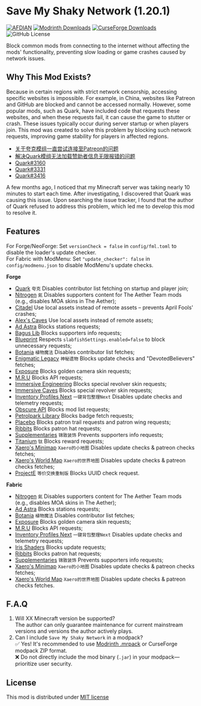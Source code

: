 # Save My Shaky Network (1.20.1)

[![AFDIAN](https://img.shields.io/badge/%E7%88%B1%E5%8F%91%E7%94%B5-Gizmo-%23946ce6)](https://afdian.com/a/gizmo)
[![Modrinth Downloads](https://img.shields.io/modrinth/dt/oXzIQwRj?logo=modrinth&label=Modrinth)](https://modrinth.com/mod/oXzIQwRj)
[![CurseForge Downloads](https://img.shields.io/curseforge/dt/1129397?logo=curseforge&label=CurseForge)](https://www.curseforge.com/minecraft/mc-mods/smsn)
![GitHub License](https://img.shields.io/github/license/gizmo-ds/smsn-mod?style=flat&label=License)

Block common mods from connecting to the internet without affecting the mods' functionality, preventing slow loading or
game crashes caused by network issues.

## Why This Mod Exists?

Because in certain regions with strict network censorship, accessing specific websites is impossible. For example, in
China, websites like Patreon and GitHub are blocked and cannot be accessed normally. However, some popular mods, such as
Quark, have included code that requests these websites, and when these requests fail, it can cause the game to stutter
or crash. These issues typically occur during server startup or when players join. This mod was created to solve this
problem by blocking such network requests, improving game stability for players in affected regions.

- [关于夸克模组一直尝试连接至Patreon的问题](https://www.bilibili.com/video/BV14E421u7Kt/)
- [解决Quark模组无法加载赞助者信息无限报错的问题](https://www.bilibili.com/read/cv13814407/)
- [Quark#3160](https://github.com/VazkiiMods/Quark/issues/3160)
- [Quark#3331](https://github.com/VazkiiMods/Quark/issues/3331)
- [Quark#3416](https://github.com/VazkiiMods/Quark/issues/3416)

A few months ago, I noticed that my Minecraft server was taking nearly 10 minutes to start each time. After
investigating, I discovered that Quark was causing this issue. Upon searching the issue tracker, I found that the author
of Quark refused to address this problem, which led me to develop this mod to resolve it.

## Features

For Forge/NeoForge: Set `versionCheck = false` in `config/fml.toml` to disable the loader's update checker.  
For Fabric with ModMenu: Set `"update_checker": false` in `config/modmenu.json` to disable ModMenu's update checks.

**Forge**

- [Quark](https://www.curseforge.com/minecraft/mc-mods/quark "4.0-458") `夸克` Disables contributor list fetching on
  startup and player join;
- [Nitrogen](https://github.com/The-Aether-Team/Nitrogen "1.20.1-1.0.11-neoforge") `氮` Disables supporters content for
  The Aether Team mods (e.g., disables MOA skins in The Aether);
- [Citadel](https://www.curseforge.com/minecraft/mc-mods/citadel "2.5.4") Use local assets instead of remote assets –
  prevents April Fools' crashes;
- [Alex's Caves](https://www.curseforge.com/minecraft/mc-mods/alexs-caves "1.1.4") Use local assets instead of remote
  assets;
- [Ad Astra](https://www.curseforge.com/minecraft/mc-mods/ad-astra "1.15.18") Blocks stations requests;
- [Bagus Lib](https://www.curseforge.com/minecraft/mc-mods/bagus-lib "1.20.1-5.3.0") Blocks supporters info requests;
- [Blueprint](https://www.curseforge.com/minecraft/mc-mods/blueprint "1.20.1-7.1.0") Respects
  `slabfishSettings.enabled=false` to block unnecessary requests;
- [Botania](https://www.curseforge.com/minecraft/mc-mods/botania "1.20.1-446-FORGE") `植物魔法` Disables contributor
  list fetches;
- [Enigmatic Legacy](https://www.curseforge.com/minecraft/mc-mods/enigmatic-legacy "2.29.0") `神秘遗物` Blocks update
  checks and "DevotedBelievers" fetches;
- [Exposure](https://www.curseforge.com/minecraft/mc-mods/exposure "1.7.15") Blocks golden camera skin requests;
- [M.R.U](https://www.curseforge.com/minecraft/mc-mods/mru "1.0.0+1.20.1-forge") Blocks API requests;
- [Immersive Engineering](https://www.curseforge.com/minecraft/mc-mods/immersive-engineering "2.29.0") Blocks special
  revolver skin requests;
- [Immersive Caves](https://www.curseforge.com/minecraft/mc-mods/immersive-caves "1.4.1") Blocks special revolver skin
  requests;
- [Inventory Profiles Next](https://www.curseforge.com/minecraft/mc-mods/inventory-profiles-next "forge-1.20.1-1.10.11")
  `一键背包整理Next` Disables update checks and telemetry requests;
- [Obscure API](https://www.curseforge.com/minecraft/mc-mods/obscure-api "15") Blocks mod list requests;
- [Petrolpark Library](https://www.curseforge.com/minecraft/mc-mods/petrolpark-library "1.20.1-1.0.6") Blocks badge
  fetch requests;
- [Placebo](https://www.curseforge.com/minecraft/mc-mods/placebo "1.20.1-8.6.0") Blocks patron trail requests and patron
  wing requests;
- [Ribbits](https://www.curseforge.com/minecraft/mc-mods/ribbits "3.0.2") Blocks patron hat requests;
- [Supplementaries](https://www.curseforge.com/minecraft/mc-mods/supplementaries "1.20-3.1.10") `锦致装饰` Prevents
  supporters info requests;
- [Titanium](https://www.curseforge.com/minecraft/mc-mods/titanium "1.20.1-3.8.23") `钛` Blocks reward requests;
- [Xaero's Minimap](https://www.curseforge.com/minecraft/mc-mods/xaeros-minimap "24.2.0_Forge_1.20") `Xaero的小地图`
  Disables update checks & patreon checks fetches;
- [Xaero's World Map](https://www.curseforge.com/minecraft/mc-mods/xaeros-world-map "1.38.8_Forge_1.20") `Xaero的世界地图`
  Disables update checks & patreon checks fetches;
- [ProjectE](https://www.curseforge.com/minecraft/mc-mods/projecte "1.0.1") `等价交换重制版` Blocks UUID check request.

**Fabric**

- [Nitrogen](https://github.com/The-Aether-Team/Nitrogen "1.20.1-1.0.15-fabric") `氮` Disables supporters content for
  The Aether Team mods (e.g., disables MOA skins in The Aether);
- [Ad Astra](https://www.curseforge.com/minecraft/mc-mods/ad-astra "1.15.18") Blocks stations requests;
- [Botania](https://www.curseforge.com/minecraft/mc-mods/botania "1.20.1-446-FABRIC") `植物魔法` Disables contributor
  list fetches;
- [Exposure](https://www.curseforge.com/minecraft/mc-mods/exposure "1.7.15") Blocks golden camera skin requests;
- [M.R.U](https://www.curseforge.com/minecraft/mc-mods/mru "1.0.0+1.20.1-fabric") Blocks API requests;
- [Inventory Profiles Next](https://www.curseforge.com/minecraft/mc-mods/inventory-profiles-next "fabric-1.20.1-1.10.11")
  `一键背包整理Next` Disables update checks and telemetry requests;
- [Iris Shaders](https://www.curseforge.com/minecraft/mc-mods/irisshaders "1.6.4+1.20") Blocks update requests;
- [Ribbits](https://www.curseforge.com/minecraft/mc-mods/ribbits "3.0.2") Blocks patron hat requests;
- [Supplementaries](https://www.curseforge.com/minecraft/mc-mods/supplementaries "1.20-3.1.10") `锦致装饰` Prevents
  supporters info requests;
- [Xaero's Minimap](https://www.curseforge.com/minecraft/mc-mods/xaeros-minimap "24.2.0_Fabric_1.20") `Xaero的小地图`
  Disables update checks & patreon checks fetches;
- [Xaero's World Map](https://www.curseforge.com/minecraft/mc-mods/xaeros-world-map "1.38.8_Fabric_1.20") `Xaero的世界地图`
  Disables update checks & patreon checks fetches.

## F.A.Q

1. Will XX Minecraft version be supported?  
   The author can only guarantee maintenance for current mainstream versions and versions the author actively plays.
2. Can I include `Save My Shaky Network` in a modpack?  
   ✅ Yes! It's recommended to
   use [Modrinth .mrpack](https://support.modrinth.com/en/articles/8802351-modrinth-modpack-format-mrpack) or CurseForge
   modpack ZIP format.  
   ❌ Do not directly include the mod binary (`.jar`) in your modpack—prioritize user security.

## License

This mod is distributed under [MIT license](https://github.com/gizmo-ds/smsn-mod/blob/1.20.1/LICENSE)
